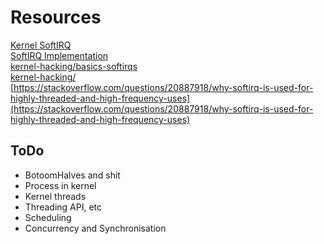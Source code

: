 # Resources 

[Kernel SoftIRQ](https://zeph1912.github.io/notes_and_journal_repo/kernel_softirq.html) \
[SoftIRQ Implementation](http://books.gigatux.nl/mirror/kerneldevelopment/0672327201/ch07lev1sec2.html) \
[kernel-hacking/basics-softirqs](https://www.kernel.org/doc/htmldocs/kernel-hacking/basics-softirqs.html) \
[kernel-hacking/](https://www.kernel.org/doc/htmldocs/kernel-hacking/) \
[https://stackoverflow.com/questions/20887918/why-softirq-is-used-for-highly-threaded-and-high-frequency-uses](https://stackoverflow.com/questions/20887918/why-softirq-is-used-for-highly-threaded-and-high-frequency-uses)

## ToDo

- BotoomHalves and shit
- Process in kernel
- Kernel threads
- Threading API, etc
- Scheduling
- Concurrency and Synchronisation
